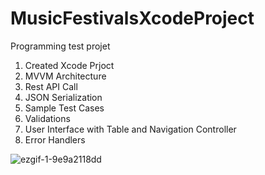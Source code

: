 # MusicFestivalsXcodeProject
Programming test projet

1. Created Xcode Prjoct
2. MVVM Architecture
3. Rest API Call
4. JSON Serialization
5. Sample Test Cases
6. Validations
7. User Interface with Table  and Navigation Controller
8. Error Handlers



![ezgif-1-9e9a2118dd](https://user-images.githubusercontent.com/54355713/213986147-369ed35e-4060-4c2b-bef7-9c000b4bcb0a.gif)
